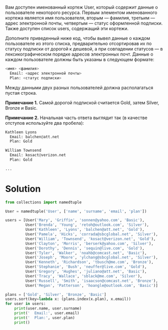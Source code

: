 Вам доступен именованный кортеж User, который содержит данные о пользователе некоторого ресурса. Первым элементом
именованного кортежа является имя пользователя, вторым — фамилия, третьим — адрес электронной почты, четвертым — статус
оформленной подписки. Также доступен список users, содержащий эти кортежи.

Дополните приведенный ниже код, чтобы вывел данные о каждом пользователе из этого списка, предварительно отсортировав их
по статусу подписки от дорогой к дешевой, а при совпадении статусов — в лексикографическом порядке адресов электронных
почт. Данные о каждом пользователе должны быть указаны в следующем формате:

```python
<имя> <фамилия>
  Email: <адрес электронной почты>
  Plan: <статус подписки>
```

Между данными двух разных пользователей должна располагаться пустая строка.

**Примечание 1.** Самой дорогой подпиской считается Gold, затем Silver, Bronze и Basic.

**Примечание 2.** Начальная часть ответа выглядит так (в качестве отступов используйте два пробела):

```python
Kathleen Lyons
  Email: balchen@att.net
  Plan: Gold

William Townsend
  Email: kosact@verizon.net
  Plan: Gold

...
```

# Solution

```python
from collections import namedtuple

User = namedtuple('User', ['name', 'surname', 'email', 'plan'])

users = [User('Mary', 'Griffin', 'sonnen@yahoo.com', 'Basic'),
         User('Brenda', 'Young', 'retoh@outlook.com', 'Silver'),
         User('Kathleen', 'Lyons', 'balchen@att.net', 'Gold'),
         User('Pamela', 'Hicks', 'corrada@sbcglobal.net', 'Silver'),
         User('William', 'Townsend', 'kosact@verizon.net', 'Gold'),
         User('Clayton', 'Morris', 'berserk@yahoo.com', 'Silver'),
         User('Dorothy', 'Dennis', 'sequin@live.com', 'Gold'),
         User('Tyler', 'Walker', 'noahb@comcast.net', 'Basic'),
         User('Joseph', 'Moore', 'ylchang@sbcglobal.net', 'Silver'),
         User('Kenneth', 'Richardson', 'tbusch@me.com', 'Bronze'),
         User('Stephanie', 'Bush', 'neuffer@live.com', 'Gold'),
         User('Gregory', 'Hughes', 'juliano@att.net', 'Basic'),
         User('Tracy', 'Wallace', 'sblack@me.com', 'Silver'),
         User('Russell', 'Smith', 'isaacson@comcast.net', 'Bronze'),
         User('Megan', 'Patterson', 'hoangle@outlook.com', 'Basic')]

plans = ['Gold', 'Silver', 'Bronze', 'Basic']
users.sort(key=lambda x: (plans.index(x.plan), x.email))
for user in users:
    print(user.name, user.surname)
    print('  Email:', user.email)
    print('  Plan:', user.plan)
    print()
```